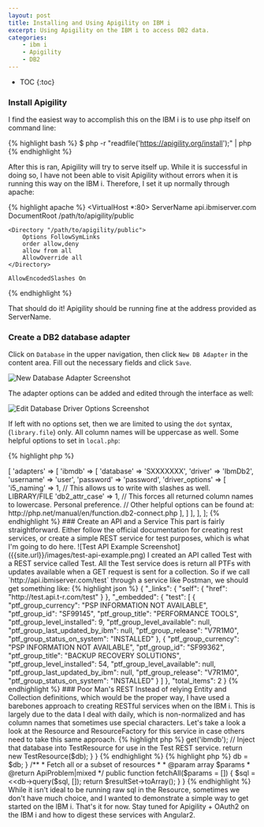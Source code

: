 ```yaml
---
layout: post
title: Installing and Using Apigility on IBM i
excerpt: Using Apigility on the IBM i to access DB2 data.
categories:
    - ibm i
    - Apigility
    - DB2
---
```


* TOC
{:toc}

### Install Apigility

I find the easiest way to accomplish this on the IBM i is to use php itself on command line:

{% highlight bash %}
$ php -r "readfile('https://apigility.org/install');" | php
{% endhighlight %}

After this is ran, Apigility will try to serve itself up. While it is successful in doing so, I have not been able
to visit Apigility without errors when it is running this way on the IBM i. Therefore, I set it up normally through
apache:

{% highlight apache %}
<VirtualHost *:80>
    ServerName api.ibmiserver.com
    DocumentRoot /path/to/apigility/public

    <Directory "/path/to/apigility/public">
        Options FollowSymLinks
        order allow,deny
        allow from all
        AllowOverride all
    </Directory>

    AllowEncodedSlashes On
</VirtualHost>
{% endhighlight %}

That should do it! Apigility should be running fine at the address provided as ServerName.

### Create a DB2 database adapter

Click on `Database` in the upper navigation, then click `New DB Adapter` in the content area.
Fill out the necessary fields and click `Save`.

![New Database Adapter Screenshot]({{site.url}}/images/new-database-adapter.png)

The adapter options can be added and edited through the interface as well:

![Edit Database Driver Options Screenshot]({{site.url}}/images/edit-database-driver-options.png)

If left with no options set, then we are limited to using the `dot` syntax, (`library.file`) only. All column names
will be uppercase as well. Some helpful options to set in `local.php`:

{% highlight php %}
<?php
// config/autoload/local.php
return [
    'db' => [
        'adapters' => [
            'ibmdb' => [
                'database' => 'SXXXXXXX',
                'driver' => 'IbmDb2',
                'username' => 'user',
                'password' => 'password',
                'driver_options' => [
                    'i5_naming' => 1, // This allows us to write with slashes as well. LIBRARY/FILE
                    'db2_attr_case' => 1, // This forces all returned column names to lowercase. Personal preference.
                    // Other helpful options can be found at: http://php.net/manual/en/function.db2-connect.php
                ],
            ]
        ],
    ],
];
{% endhighlight %}

### Create an API and a Service

This part is fairly straightforward. Either follow the official documentation for creating rest services, or create
a simple REST service for test purposes, which is what I'm going to do here.

![Test API Example Screenshot]({{site.url}}/images/test-api-example.png)

I created an API called Test with a REST service called Test. All the Test service does is return all PTFs with
updates available when a GET request is sent for a collection.

So if we call `http://api.ibmiserver.com/test` through a service like Postman, we should get something like:

{% highlight json %}
{
  "_links": {
    "self": {
      "href": "http://test.api.t-r.com/test"
    }
  },
  "_embedded": {
    "test": [
      {
        "ptf_group_currency": "PSP INFORMATION NOT AVAILABLE",
        "ptf_group_id": "SF99145",
        "ptf_group_title": "PERFORMANCE TOOLS",
        "ptf_group_level_installed": 9,
        "ptf_group_level_available": null,
        "ptf_group_last_updated_by_ibm": null,
        "ptf_group_release": "V7R1M0",
        "ptf_group_status_on_system": "INSTALLED"
      },
      {
        "ptf_group_currency": "PSP INFORMATION NOT AVAILABLE",
        "ptf_group_id": "SF99362",
        "ptf_group_title": "BACKUP RECOVERY SOLUTIONS",
        "ptf_group_level_installed": 54,
        "ptf_group_level_available": null,
        "ptf_group_last_updated_by_ibm": null,
        "ptf_group_release": "V7R1M0",
        "ptf_group_status_on_system": "INSTALLED"
      }
    ]
  },
  "total_items": 2
}
{% endhighlight %}

### Poor Man's REST

Instead of relying Entity and Collection definitions, which would be the proper way, I have used a barebones approach
to creating RESTful services when on the IBM i. This is largely due to the data I deal with daily, which is
non-normalized and has column names that sometimes use special characters. Let's take a look a look at the
Resource and ResourceFactory for this service in case others need to take this same approach.

{% highlight php %}
<?php
// module/Test/src/V1/Rest/Test/TestResourceFactory.php
namespace Test\V1\Rest\Test;

class TestResourceFactory
{
    /**
     * This is so PHPStorm knows what type of Object $services is.
     * @param \Zend\ServiceManager\ServiceManager $services
     * @return TestResource
     */
    public function __invoke($services)
    {
        // Grab the ibmdb service we created earlier to define our database
        $db = $services->get('ibmdb');

        // Inject that database into TestResource for use in the Test REST service.
        return new TestResource($db);
    }
}
{% endhighlight %}

{% highlight php %}
<?php
// module/Test/src/V1/Rest/Test/TestResource.php
namespace Test\V1\Rest\Test;

use ZF\ApiProblem\ApiProblem;
use ZF\Rest\AbstractResourceListener;

class TestResource extends AbstractResourceListener
{
    /**
     * Define $db variable
     * @var \Zend\Db\Adapter\Adapter $db
     */
    private $db;

    public function __construct($db) {
        // Initiate $db variable with what is injected from the factory
        $this->db = $db;
    }

    /**
     * Fetch all or a subset of resources
     *
     * @param  array $params
     * @return ApiProblem|mixed
     */
    public function fetchAll($params = [])
    {
        $sql = <<<SQL
SELECT * FROM SYSTOOLS.GROUP_PTF_CURRENCY
ORDER BY PTF_GROUP_LEVEL_AVAILABLE - PTF_GROUP_LEVEL_INSTALLED DESC
SQL;

        $resultSet = $this->db->query($sql, []);

        return $resultSet->toArray();
    }
}

{% endhighlight %}

While it isn't ideal to be running raw sql in the Resource, sometimes we don't have much choice, and I wanted
to demonstrate a simple way to get started on the IBM i. That's it for now. Stay tuned for
Apigility + OAuth2 on the IBM i and how to digest these services with Angular2.
